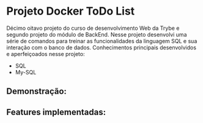 # Projeto Docker ToDo List #

Décimo oitavo projeto do curso de desenvolvimento Web da Trybe e segundo projeto do módulo de BackEnd. Nesse projeto desenvolvi uma série de comandos para treinar as funcionalidades da linguagem SQL e sua interação com o banco de dados. Conhecimentos principais desenvolvidos e aperfeiçoados nesse projeto: 

- SQL
- My-SQL 

## Demonstração: ##


## Features implementadas: ##

